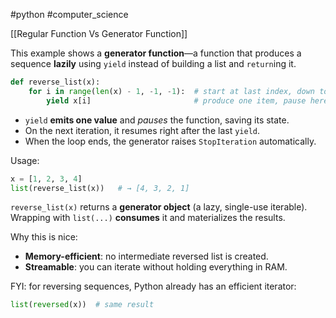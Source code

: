#python #computer_science 

[[Regular Function Vs Generator Function]]

This example shows a **generator function**—a function that produces a sequence **lazily** using `yield` instead of building a list and `return`ing it.

```python
def reverse_list(x):
    for i in range(len(x) - 1, -1, -1):  # start at last index, down to 0
        yield x[i]                       # produce one item, pause here

```

- `yield` **emits one value** and _pauses_ the function, saving its state.
- On the next iteration, it resumes right after the last `yield`.
- When the loop ends, the generator raises `StopIteration` automatically.

Usage:

```python
x = [1, 2, 3, 4]
list(reverse_list(x))   # → [4, 3, 2, 1]

```

`reverse_list(x)` returns a **generator object** (a lazy, single-use iterable). Wrapping with `list(...)` **consumes** it and materializes the results.

Why this is nice:

- **Memory-efficient**: no intermediate reversed list is created.
- **Streamable**: you can iterate without holding everything in RAM.

FYI: for reversing sequences, Python already has an efficient iterator:

```python
list(reversed(x))  # same result

```